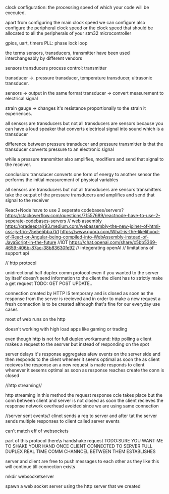 clock configuration: the processing speed of which your code will be executed.

apart from configuring the main clock speed
we can configure also configure the peripheral clock speed
or the clock speed that should be allocated to all the peripherals
of your stm32 microcontroller

gpios, uart, timers
PLL: phase lock loop

the terms sensors, transducers, transmitter
have been used interchangeably by different vendors

sensors transducers
process control: transmitter

transducer ->. pressure transducer, temperature transducer, ultrasonic transducer.

sensors -> output in the same format
transducer -> convert measurement to electrical signal

strain gauge -> changes it's resistance proportionally to the strain it experiences.

all sensors are transducers but not all transducers are sensors
because you can have a loud speaker that converts electrical signal into sound which is a transducer

difference between pressure transducer and pressure transmitter
is that the transducer converts pressure to an electronic signal

while a pressure transmitter also amplifies, modifiers and send that signal
to the receiver.

conclusion:
transducer converts one form of energy to another
sensor the performs the initial measurement of physical variables

all sensors are transducers but not all transducers are sensors
transmitters take the output of the pressure transducers and amplifies and send that signal to the receiver

React+Node have to use 2 seperate codebases/servers?
https://stackoverflow.com/questions/71557689/reactnode-have-to-use-2-seperate-codebases-servers
// web assembly
https://pradeeprajr93.medium.com/webassembly-the-new-joiner-of-html-css-js-trio-75e5e5bba7b1
https://www.quora.com/What-is-the-likelihood-of-React-or-Angular-being-compiled-into-WebAssembly-instead-of-JavaScript-in-the-future
//IOT
https://chat.openai.com/share/c5bb5369-4659-406b-87ac-38b83630fe92
// integerating openAI
// limitations of support api

// http protocol

unidirectional half duplex comm protocol
even if you wanted to the server by itself doesn't send information to the client the client has to strictly make a get request TODO: GET POST UPDATE..

connection created by HTTP IS temporary and is closed as soon as the response from the server is reeieved and in order to make a new request a fresh connection is to be created although that's fine for our everyday use cases

most of web runs on the http

doesn't working with high load apps like gaming or trading

even though http is not for full duplex
workaround: http polling
a client makes a request to the sesrver
but instead of responding on the spot

server delays it's response
aggregates afew events on the server side and then responds to the client wheneer it seems optimal as soon the as client recieves the response an a new request is made
responds to client whenever it sesems optimal as soon as response reaches create the conn is closed

//http streaming//

http streaming in this method the request response ccle takes place but the conn between client and server is not closed as soon the client recieves the response network overhead avoided since we are using same connection

//server sent events//
clinet sends a req to server and after tat the server sends multiple responses to client called server events

can't match eff of websockets

part of this protocol there\s handshake request TODO:SURE YOU WANT ME TO SHAKE YOUR HAND
ONCE CLIENT CONNECTED TO SERVER
FULL DUPLEX REAL TIME COMM CHANNCEL BETWEEN THEM ESTABLISHES

server and client are free to push messages to each other as they like this will continue till connection exists

mkdir websocketserver

spawn a web socket server using the http server that we created
